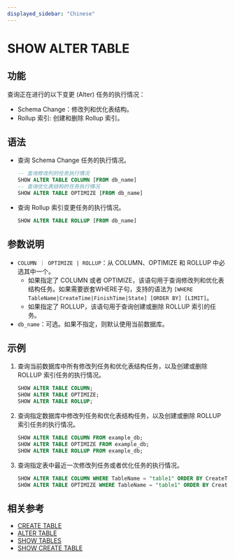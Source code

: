 ```yaml
---
displayed_sidebar: "Chinese"
---
```


# SHOW ALTER TABLE

## 功能

查询正在进行的以下变更 (Alter) 任务的执行情况：

- Schema Change：修改列和优化表结构。
- Rollup 索引: 创建和删除 Rollup 索引。

## 语法

- 查询 Schema Change 任务的执行情况。

    ```sql
    -- 查询修改列的任务执行情况
    SHOW ALTER TABLE COLUMN [FROM db_name]
    -- 查询优化表结构的任务执行情况
    SHOW ALTER TABLE OPTIMIZE [FROM db_name]
    ```

- 查询 Rollup 索引变更任务的执行情况。

    ```sql
    SHOW ALTER TABLE ROLLUP [FROM db_name]
    ```

## 参数说明

- `COLUMN ｜ OPTIMIZE | ROLLUP`：从 COLUMN、OPTIMIZE 和 ROLLUP 中必选其中一个。
  - 如果指定了 COLUMN 或者 OPTIMIZE，该语句用于查询修改列和优化表结构任务。如果需要嵌套WHERE子句，支持的语法为 `[WHERE TableName|CreateTime|FinishTime|State] [ORDER BY] [LIMIT]`。
  - 如果指定了 ROLLUP，该语句用于查询创建或删除 ROLLUP 索引的任务。
- `db_name`：可选。如果不指定，则默认使用当前数据库。

## 示例

1. 查询当前数据库中所有修改列任务和优化表结构任务，以及创建或删除 ROLLUP 索引任务的执行情况。

    ```sql
    SHOW ALTER TABLE COLUMN;
    SHOW ALTER TABLE OPTIMIZE;
    SHOW ALTER TABLE ROLLUP;
    ```

2. 查询指定数据库中修改列任务和优化表结构任务，以及创建或删除 ROLLUP 索引任务的执行情况。

    ```sql
    SHOW ALTER TABLE COLUMN FROM example_db;
    SHOW ALTER TABLE OPTIMIZE FROM example_db;
    SHOW ALTER TABLE ROLLUP FROM example_db;
    ````

3. 查询指定表中最近一次修改列任务或者优化任务的执行情况。

    ```sql
    SHOW ALTER TABLE COLUMN WHERE TableName = "table1" ORDER BY CreateTime DESC LIMIT 1;
    SHOW ALTER TABLE OPTIMIZE WHERE TableName = "table1" ORDER BY CreateTime DESC LIMIT 1; 
    ```

## 相关参考

- [CREATE TABLE](../data-definition/CREATE_TABLE.md)
- [ALTER TABLE](../data-definition/ALTER_TABLE.md)
- [SHOW TABLES](../data-manipulation/SHOW_TABLES.md)
- [SHOW CREATE TABLE](../data-manipulation/SHOW_CREATE_TABLE.md)
